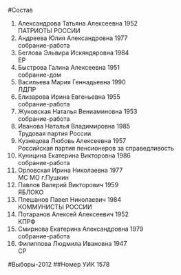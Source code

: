 #Состав
1. Александрова Татьяна Алексеевна 1952   
    ПАТРИОТЫ РОССИИ
2. Андреева Юлия Александровна 1977   
    собрание-работа
3. Беглова Эльвира Искяндяровна 1984   
    ЕР
4. Быстрова Галина Алексеевна 1951   
    собрание-дом
5. Васильева Мария Геннадьевна 1990   
    ЛДПР
6. Елизарова Ирина Евгеньевна 1955   
    собрание-работа
7. Жуковская Наталья Вениаминовна 1953   
    собрание-работа
8. Иванова Наталья Владимировна 1985   
    Трудовая партия России
9. Кузнецова Любовь Алексеевна 1957   
    Российская партия пенсионеров за справедливость
10. Куницина Екатерина Викторовна 1986   
    собрание-работа
11. Орловская Ирина Николаевна 1977   
    МС МО г.Пушкин
12. Павлов Валерий Викторович 1959   
    ЯБЛОКО
13. Плешанов Павел Николаевич 1984   
    КОММУНИСТЫ РОССИИ
14. Потаранов Алексей Алексеевич 1952   
    КПРФ
15. Смирнова Екатерина Александровна 1979   
    собрание-работа
16. Филиппова Людмила Ивановна 1947   
    СР

#Выборы-2012
##Номер УИК
1578